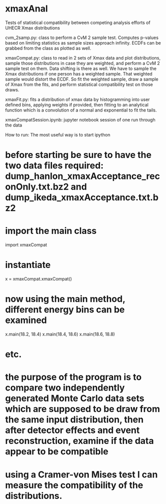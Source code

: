 # xmaxAnal
Tests of statistical compatibility between competing analysis efforts of UHECR Xmax distributions

cvm_2samp.py: class to perform a CvM 2 sample test. Computes p-values based on limiting statistics as sample sizes approach infinity. ECDFs can be grabbed from the class as plotted as well.

xmaxCompat.py: class to read in 2 sets of Xmax data and plot distributions, sample those distributions in case they are weighted, and perform a CvM 2 sample test on them. Data shifting is there as well. We have to sample the Xmax distributions if one person has a weighted sample. That weighted sample would distort the ECDF. So fit the weighted sample, draw a sample of Xmax from the fits, and perform statistical compatibility test on those draws.

xmaxFit.py: fits a distribution of xmax data by histogramming into user defined bins, applying weights if provided, then fitting to an analytical function which is a convolution of a normal and exponential to fit the tails.

xmaxCompatSession.ipynb: jupyter notebook session of one run through the data


How to run:
The most useful way is to start ipython
# before starting be sure to have the two data files required: dump_hanlon_xmaxAcceptance_reconOnly.txt.bz2 and dump_ikeda_xmaxAcceptance.txt.bz2
# import the main class
import xmaxCompat

# instantiate
x = xmaxCompat.xmaxCompat()

# now using the main method, different energy bins can be examined
x.main(18.2, 18.4)
x.main(18.4, 18.6)
x.main(18.6, 18.8)

# etc.
# the purpose of the program is to compare two independently generated Monte Carlo data sets which are supposed to be draw from the same input distribution, then after detector effects and event reconstruction, examine if the data appear to be compatible
# using a Cramer-von Mises test I can measure the compatibility of the distributions.
